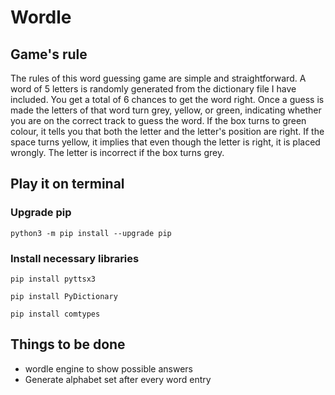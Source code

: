 # Wordle

<!-- <p align="center"><img width="75%" src="" alt="wordle game gif" /> -->

## Game's rule
  The rules of this word guessing game are simple and straightforward. A word of 5 letters is randomly generated from the dictionary file I have included. You get a total of 6 chances to get the word right. Once a guess is made the letters of that word turn grey, yellow, or green, indicating whether you are on the correct track to guess the word. If the box turns to green colour, it tells you that both the letter and the letter's position are right. If the space turns yellow, it implies that even though the letter is right, it is placed wrongly. The letter is incorrect if the box turns grey.
  
## Play it on terminal
### Upgrade pip
```
python3 -m pip install --upgrade pip
```
### Install necessary libraries
```
pip install pyttsx3
```
```
pip install PyDictionary
```
```
pip install comtypes
```

## Things to be done
- wordle engine to show possible answers
- Generate alphabet set after every word entry
